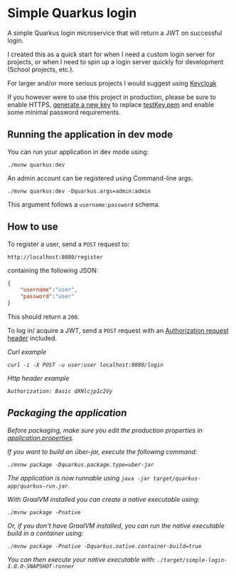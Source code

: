 # Simple Quarkus login

A simple Quarkus login microservice that will return a JWT on successful login. 

I created this as a quick start for when I need a custom login server for projects,
or when I need to spin up a login server quickly for development (School projects, etc.). 

For larger and/or more serious projects I would suggest using [Keycloak](https://www.keycloak.org/)

If you however were to use this project in production, please be sure to enable HTTPS, [generate a new key](https://en.wikibooks.org/wiki/Cryptography/Generate_a_keypair_using_OpenSSL) to replace [testKey.pem](src/main/resources/testKey.pem) and enable some minimal password requirements.


## Running the application in dev mode

You can run your application in dev mode using:
```shell script
./mvnw quarkus:dev
```

An admin account can be registered using Command-line args.
```shell script
./mvnw quarkus:dev -Dquarkus.args=admin:admin
```
This argument follows a `username:password` schema. 

## How to use

To register a user, send a ``` POST ```  request to:

``` HTTP
http://localhost:8080/register 
```  

containing the following JSON:

```JSON
{
	"username":"user",
	"password":"user"
}
```

This should return a `200`.

To log in/ acquire a JWT, send a ``` POST ``` request with an [Authorization request header](https://developer.mozilla.org/en-US/docs/Web/HTTP/Headers/Authorization) included.

<i> Curl example <i>
```shell script
curl -i -X POST -u user:user localhost:8080/login
```

<i> Http header example <i>
```HTTP
Authorization: Basic dXNlcjp1c2Vy
```

## Packaging the application

Before packaging, make sure you edit the production properties in [application.properties](src/main/resources/application.properties).

If you want to build an _über-jar_, execute the following command:
```shell script
./mvnw package -Dquarkus.package.type=uber-jar
```

The application is now runnable using `java -jar target/quarkus-app/quarkus-run.jar`.

With GraalVM installed you can create a native executable using: 
```shell script
./mvnw package -Pnative
```
Or, if you don't have GraalVM installed, you can run the native executable build in a container using: 
```shell script
./mvnw package -Pnative -Dquarkus.native.container-build=true
```

You can then execute your native executable with: `./target/simple-login-1.0.0-SNAPSHOT-runner`
